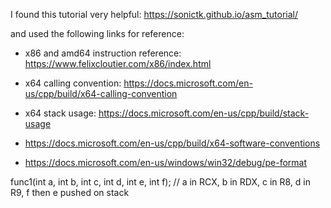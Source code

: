 
I found this tutorial very helpful: https://sonictk.github.io/asm_tutorial/

and used the following links for reference:

- x86 and amd64 instruction reference: https://www.felixcloutier.com/x86/index.html

- x64 calling convention: https://docs.microsoft.com/en-us/cpp/build/x64-calling-convention

- x64 stack usage: https://docs.microsoft.com/en-us/cpp/build/stack-usage
- https://docs.microsoft.com/en-us/cpp/build/x64-software-conventions
- https://docs.microsoft.com/en-us/windows/win32/debug/pe-format

func1(int a, int b, int c, int d, int e, int f);
// a in RCX, b in RDX, c in R8, d in R9, f then e pushed on stack
